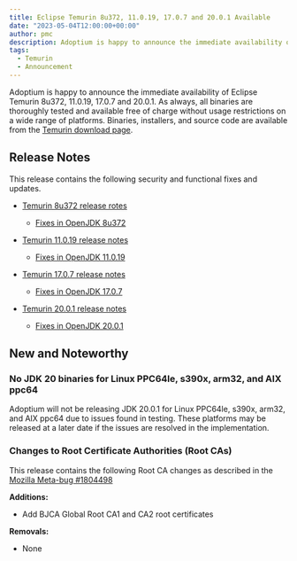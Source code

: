 ```yaml
---
title: Eclipse Temurin 8u372, 11.0.19, 17.0.7 and 20.0.1 Available
date: "2023-05-04T12:00:00+00:00"
author: pmc
description: Adoptium is happy to announce the immediate availability of Eclipse Temurin 8u372, 11.0.19, 17.0.7 and 20.0.1. As always, all binaries are thoroughly tested and available free of charge without usage restrictions on a wide range of platforms.
tags:
  - Temurin
  - Announcement
---
```


Adoptium is happy to announce the immediate availability of Eclipse Temurin 8u372, 11.0.19, 17.0.7 and 20.0.1. As always, all binaries are thoroughly tested and available free of charge without usage restrictions on a wide range of platforms. Binaries, installers, and source code are available from the [Temurin download page](https://adoptium.net/temurin/releases).

## Release Notes

This release contains the following security and functional fixes and updates.

* [Temurin 8u372 release rotes](https://adoptium.net/temurin/release-notes/?version=jdk8u372-b07)
  * [Fixes in OpenJDK 8u372](https://bugs.openjdk.org/browse/JDK-8306392?jql=project%20%3D%20JDK%20AND%20fixVersion%20%3D%20openjdk8u372)

* [Temurin 11.0.19 release notes](https://adoptium.net/temurin/release-notes/?version=jdk-11.0.19+7)
  * [Fixes in OpenJDK 11.0.19](https://bugs.openjdk.org/browse/JDK-8304389?jql=project%20%3D%20JDK%20AND%20fixVersion%20%3D%2011.0.19)

* [Temurin 17.0.7 release notes](https://adoptium.net/temurin/release-notes/?version=jdk-17.0.7+7)
  * [Fixes in OpenJDK 17.0.7](https://bugs.openjdk.org/browse/JDK-8305449?jql=project%20%3D%20JDK%20AND%20fixVersion%20%3D%2017.0.7)

* [Temurin 20.0.1 release notes](https://adoptium.net/temurin/release-notes/?version=jdk-20.0.1+9)
  * [Fixes in OpenJDK 20.0.1](https://bugs.openjdk.org/browse/JDK-8304890?jql=project%20%3D%20JDK%20AND%20fixVersion%20%3D%2020.0.1)

## New and Noteworthy

### No JDK 20 binaries for Linux PPC64le, s390x, arm32, and AIX ppc64

Adoptium will not be releasing JDK 20.0.1 for Linux PPC64le, s390x, arm32, and AIX ppc64 due to issues found in testing. These platforms may be released at a later date if the issues are resolved in the implementation.

### Changes to Root Certificate Authorities (Root CAs)

This release contains the following Root CA changes as described in the [Mozilla Meta-bug #1804498](https://bugzilla.mozilla.org/show_bug.cgi?id=1804498)

**Additions:**

* Add BJCA Global Root CA1 and CA2 root certificates

**Removals:**

* None
